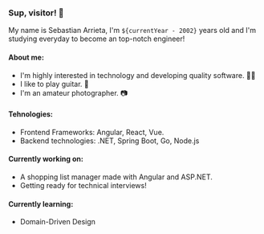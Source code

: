 ### Sup, visitor! 👋

My name is Sebastian Arrieta, I'm `${currentYear - 2002}` years old and I'm studying everyday to become an top-notch engineer!

#### About me:
- I'm highly interested in technology and developing quality software. 👨‍💻
- I like to play guitar. 🎸
- I'm an amateur photographer. 📷

#### Tehnologies:
- Frontend Frameworks: Angular, React, Vue.
- Backend technologies: .NET, Spring Boot, Go, Node.js

#### Currently working on:
- A shopping list manager made with Angular and ASP.NET.
- Getting ready for technical interviews!

#### Currently learning:
- Domain-Driven Design

<!--
**sarrietav-dev/sarrietav-dev** is a ✨ _special_ ✨ repository because its `README.md` (this file) appears on your GitHub profile.

Here are some ideas to get you started:

- 🔭 I’m currently working on ...
- 🌱 I’m currently learning ...
- 👯 I’m looking to collaborate on ...
- 🤔 I’m looking for help with ...
- 💬 Ask me about ...
- 📫 How to reach me: ...
- 😄 Pronouns: ...
- ⚡ Fun fact: ...
-->

